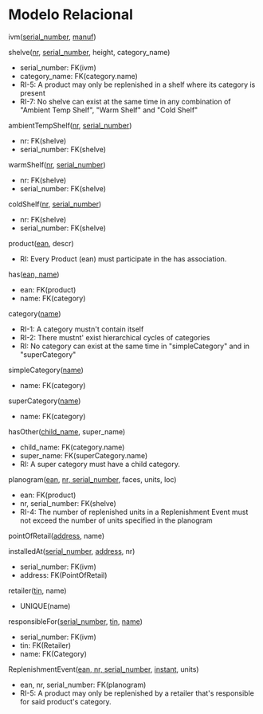 # Modelo Relacional

ivm(<u>serial_number</u>, <u>manuf</u>)

shelve(<u>nr</u>, <u>serial_number</u>, height, category_name)
* serial_number: FK(ivm)
* category_name: FK(category.name)
* RI-5: A product may only be replenished in a shelf where its category is present
* RI-7: No shelve can exist at the same time in any combination of "Ambient Temp Shelf", "Warm Shelf" and "Cold Shelf"

ambientTempShelf(<u>nr</u>, <u>serial_number</u>)
* nr: FK(shelve)
* serial_number: FK(shelve)

warmShelf(<u>nr</u>, <u>serial_number</u>)
* nr: FK(shelve)
* serial_number: FK(shelve)

coldShelf(<u>nr</u>, <u>serial_number</u>)
* nr: FK(shelve)
* serial_number: FK(shelve)

product(<u>ean</u>, descr)
* RI: Every Product (ean) must participate in the has association.

has(<u>ean, name</u>)
* ean: FK(product)
* name: FK(category)

category(<u>name</u>)
* RI-1: A category mustn't contain itself
* RI-2: There mustnt' exist hierarchical cycles of categories
* RI: No category can exist at the same time in "simpleCategory" and in "superCategory"

simpleCategory(<u>name</u>)
* name: FK(category)

superCategory(<u>name</u>)
* name: FK(category)

hasOther(<u>child_name</u>, super_name)
* child_name: FK(category.name)
* super_name: FK(superCategory.name)
* RI: A super category must have a child category.

planogram(<u>ean</u>, <u>nr, serial_number</u>, faces, units, loc)
* ean: FK(product)
* nr, serial_number: FK(shelve)
* RI-4: The number of replenished units in a Replenishment Event must not exceed the number of units specified in the planogram

pointOfRetail(<u>address</u>, name)

installedAt(<u>serial_number</u>, <u>address</u>, nr)
* serial_number: FK(ivm)
* address: FK(PointOfRetail)

retailer(<u>tin</u>, name)
* UNIQUE(name)

responsibleFor(<u>serial_number</u>, <u>tin</u>, <u>name</u>)
* serial_number: FK(ivm)
* tin: FK(Retailer)
* name: FK(Category)

ReplenishmentEvent(<u>ean, nr, serial_number</u>, <u>instant</u>, units)
* ean, nr, serial_number: FK(planogram)
* RI-5: A product may only be replenished by a retailer that's responsible for said product's category.

